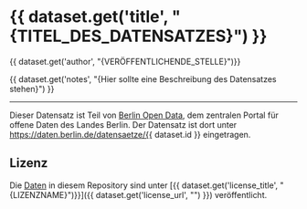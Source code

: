 # {{ dataset.get('title', "{TITEL_DES_DATENSATZES}") }}

{{ dataset.get('author', "{VERÖFFENTLICHENDE_STELLE}")}}

{{ dataset.get('notes', "{Hier sollte eine Beschreibung des Datensatzes stehen}") }}

---

Dieser Datensatz ist Teil von [Berlin Open Data](https://daten.berlin.de), dem zentralen Portal für offene Daten des Landes Berlin.
Der Datensatz ist dort unter https://daten.berlin.de/datensaetze/{{ dataset.id }} eingetragen.

## Lizenz

Die [Daten](data) in diesem Repository sind unter [{{ dataset.get('license_title', "{LIZENZNAME}")}}]({{ dataset.get('license_url', "") }}) veröffentlicht.


